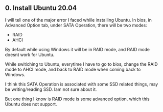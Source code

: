 ## 0. Install Ubuntu 20.04

I will tell one of the major error I faced whiile installing Ubuntu.
In bios, in Advanced Option tab, under SATA Operation, there will be two modes:
  
   * RAID
   * AHCI

By default while using Windows it will be in RAID mode, and RAID mode doesnt work for Ubuntu. 

While switiching to Ubuntu, everytime I have to go to bios, change the RAID mode to AHCI mode, and back to RAID mode when coming back to Windows.

I think this SATA Operation is associated with some SSD related things, may be writing/reading SSD. Iam not sure about it. 

But one thing I know is RAID mode is some advanced option, which this Ubuntu does not support. 

